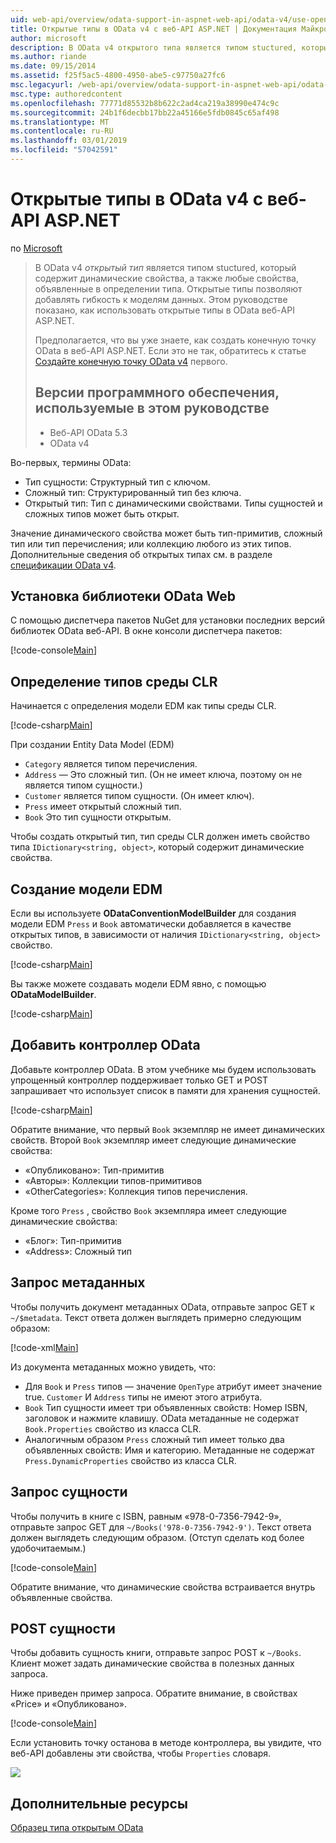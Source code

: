 ```yaml
---
uid: web-api/overview/odata-support-in-aspnet-web-api/odata-v4/use-open-types-in-odata-v4
title: Открытые типы в OData v4 с веб-API ASP.NET | Документация Майкрософт
author: microsoft
description: В OData v4 открытого типа является типом stuctured, который содержит динамические свойства, а также любые свойства, объявленные в определении типа. Открыть...
ms.author: riande
ms.date: 09/15/2014
ms.assetid: f25f5ac5-4800-4950-abe5-c97750a27fc6
msc.legacyurl: /web-api/overview/odata-support-in-aspnet-web-api/odata-v4/use-open-types-in-odata-v4
msc.type: authoredcontent
ms.openlocfilehash: 77771d85532b8b622c2ad4ca219a38990e474c9c
ms.sourcegitcommit: 24b1f6decbb17bb22a45166e5fdb0845c65af498
ms.translationtype: MT
ms.contentlocale: ru-RU
ms.lasthandoff: 03/01/2019
ms.locfileid: "57042591"
---
```

<a name="open-types-in-odata-v4-with-aspnet-web-api"></a>Открытые типы в OData v4 с веб-API ASP.NET
====================
по [Microsoft](https://github.com/microsoft)

> В OData v4 *открытый тип* является типом stuctured, который содержит динамические свойства, а также любые свойства, объявленные в определении типа. Открытые типы позволяют добавлять гибкость к моделям данных. Этом руководстве показано, как использовать открытые типы в OData веб-API ASP.NET.
> 
> Предполагается, что вы уже знаете, как создать конечную точку OData в веб-API ASP.NET. Если это не так, обратитесь к статье [Создайте конечную точку OData v4](create-an-odata-v4-endpoint.md) первого.
> 
> ## <a name="software-versions-used-in-the-tutorial"></a>Версии программного обеспечения, используемые в этом руководстве
> 
> 
> - Веб-API OData 5.3
> - OData v4


Во-первых, термины OData:

- Тип сущности: Структурный тип с ключом.
- Сложный тип: Структурированный тип без ключа.
- Открытый тип: Тип с динамическими свойствами. Типы сущностей и сложных типов может быть открыт.

Значение динамического свойства может быть тип-примитив, сложный тип или тип перечисления; или коллекцию любого из этих типов. Дополнительные сведения об открытых типах см. в разделе [спецификации OData v4](http://www.odata.org/documentation/odata-version-4-0/).

## <a name="install-the-web-odata-libraries"></a>Установка библиотеки OData Web

С помощью диспетчера пакетов NuGet для установки последних версий библиотек OData веб-API. В окне консоли диспетчера пакетов:

[!code-console[Main](use-open-types-in-odata-v4/samples/sample1.cmd)]

## <a name="define-the-clr-types"></a>Определение типов среды CLR

Начинается с определения модели EDM как типы среды CLR.

[!code-csharp[Main](use-open-types-in-odata-v4/samples/sample2.cs)]

При создании Entity Data Model (EDM)

- `Category` является типом перечисления.
- `Address` — Это сложный тип. (Он не имеет ключа, поэтому он не является типом сущности.)
- `Customer` является типом сущности. (Он имеет ключ).
- `Press` имеет открытый сложный тип.
- `Book` Это тип сущности открытым.

Чтобы создать открытый тип, тип среды CLR должен иметь свойство типа `IDictionary<string, object>`, который содержит динамические свойства.

## <a name="build-the-edm-model"></a>Создание модели EDM

Если вы используете **ODataConventionModelBuilder** для создания модели EDM `Press` и `Book` автоматически добавляется в качестве открытых типов, в зависимости от наличия `IDictionary<string, object>` свойство.

[!code-csharp[Main](use-open-types-in-odata-v4/samples/sample3.cs)]

Вы также можете создавать модели EDM явно, с помощью **ODataModelBuilder**.

[!code-csharp[Main](use-open-types-in-odata-v4/samples/sample4.cs)]

## <a name="add-an-odata-controller"></a>Добавить контроллер OData

Добавьте контроллер OData. В этом учебнике мы будем использовать упрощенный контроллер поддерживает только GET и POST запрашивает что использует список в памяти для хранения сущностей.

[!code-csharp[Main](use-open-types-in-odata-v4/samples/sample5.cs)]

Обратите внимание, что первый `Book` экземпляр не имеет динамических свойств. Второй `Book` экземпляр имеет следующие динамические свойства:

- «Опубликовано»: Тип-примитив
- «Авторы»: Коллекции типов-примитивов
- «OtherCategories»: Коллекция типов перечисления.

Кроме того `Press` , свойство `Book` экземпляра имеет следующие динамические свойства:

- «Блог»: Тип-примитив
- «Address»: Сложный тип

## <a name="query-the-metadata"></a>Запрос метаданных

Чтобы получить документ метаданных OData, отправьте запрос GET к `~/$metadata`. Текст ответа должен выглядеть примерно следующим образом:

[!code-xml[Main](use-open-types-in-odata-v4/samples/sample6.xml?highlight=5,21)]

Из документа метаданных можно увидеть, что:

- Для `Book` и `Press` типов — значение `OpenType` атрибут имеет значение true. `Customer` И `Address` типы не имеют этого атрибута.
- `Book` Тип сущности имеет три объявленных свойств: Номер ISBN, заголовок и нажмите клавишу. OData метаданные не содержат `Book.Properties` свойство из класса CLR.
- Аналогичным образом `Press` сложный тип имеет только два объявленных свойств: Имя и категорию. Метаданные не содержат `Press.DynamicProperties` свойство из класса CLR.

## <a name="query-an-entity"></a>Запрос сущности

Чтобы получить в книге с ISBN, равным «978-0-7356-7942-9», отправьте запрос GET для `~/Books('978-0-7356-7942-9')`. Текст ответа должен выглядеть следующим образом. (Отступ сделать код более удобочитаемым.)

[!code-console[Main](use-open-types-in-odata-v4/samples/sample7.cmd?highlight=8-13,15-23)]

Обратите внимание, что динамические свойства встраивается внутрь объявленные свойства.

## <a name="post-an-entity"></a>POST сущности

Чтобы добавить сущность книги, отправьте запрос POST к `~/Books`. Клиент может задать динамические свойства в полезных данных запроса.

Ниже приведен пример запроса. Обратите внимание, в свойствах «Price» и «Опубликовано».

[!code-console[Main](use-open-types-in-odata-v4/samples/sample8.cmd?highlight=10)]

Если установить точку останова в методе контроллера, вы увидите, что веб-API добавлены эти свойства, чтобы `Properties` словаря.

![](use-open-types-in-odata-v4/_static/image1.png)

## <a name="additional-resources"></a>Дополнительные ресурсы

[Образец типа открытым OData](http://aspnet.codeplex.com/sourcecontrol/latest#Samples/WebApi/OData/v4/ODataOpenTypeSample/ReadMe.txt)
